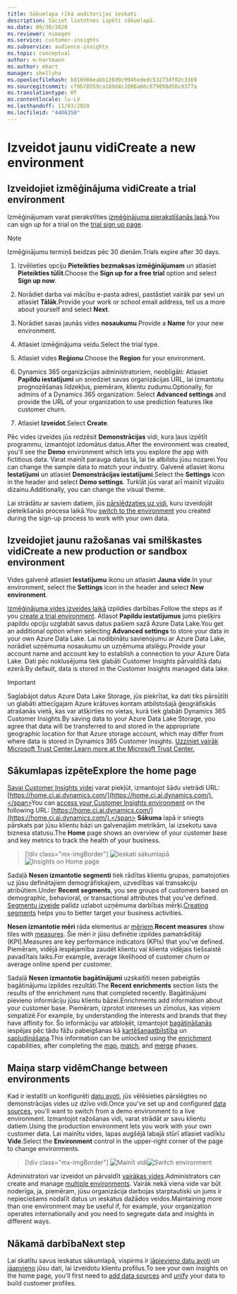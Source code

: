 ```yaml
---
title: Sākumlapa rīkā auditorijas ieskati
description: Sāciet lietotnes izpēti sākumlapā.
ms.date: 09/30/2020
ms.reviewer: nimagen
ms.service: customer-insights
ms.subservice: audience-insights
ms.topic: conceptual
author: m-hartmann
ms.author: mhart
manager: shellyha
ms.openlocfilehash: bd16966eabb126d9c9945ededc53273df02c3369
ms.sourcegitcommit: cf9b78559ca189d4c2086a66c879098d56c0377a
ms.translationtype: HT
ms.contentlocale: lv-LV
ms.lasthandoff: 11/03/2020
ms.locfileid: "4406350"
---
```

# <a name="create-a-new-environment"></a><span data-ttu-id="5515e-103">Izveidot jaunu vidi</span><span class="sxs-lookup"><span data-stu-id="5515e-103">Create a new environment</span></span>

## <a name="create-a-trial-environment"></a><span data-ttu-id="5515e-104">Izveidojiet izmēģinājuma vidi</span><span class="sxs-lookup"><span data-stu-id="5515e-104">Create a trial environment</span></span>

<span data-ttu-id="5515e-105">Izmēģinājumam varat pierakstīties [izmēģinājuma pierakstīšanās lapā](https://dynamics.microsoft.com/get-started/free-trial/?appname=customerinsights).</span><span class="sxs-lookup"><span data-stu-id="5515e-105">You can sign up for a trial on the [trial sign up page](https://dynamics.microsoft.com/get-started/free-trial/?appname=customerinsights).</span></span> 

> [!NOTE]
> <span data-ttu-id="5515e-106">Izmēģinājumu termiņš beidzas pēc 30 dienām.</span><span class="sxs-lookup"><span data-stu-id="5515e-106">Trials expire after 30 days.</span></span>

1. <span data-ttu-id="5515e-107">Izvēlieties opciju **Pieteikties bezmaksas izmēģinājumam** un atlasiet **Pieteikties tūlīt**.</span><span class="sxs-lookup"><span data-stu-id="5515e-107">Choose the **Sign up for a free trial** option and select **Sign up now**.</span></span>

1. <span data-ttu-id="5515e-108">Norādiet darba vai mācību e-pasta adresi, pastāstiet vairāk par sevi un atlasiet **Tālāk**.</span><span class="sxs-lookup"><span data-stu-id="5515e-108">Provide your work or school email address, tell us a more about yourself and select **Next**.</span></span>

1. <span data-ttu-id="5515e-109">Norādiet savas jaunās vides **nosaukumu**.</span><span class="sxs-lookup"><span data-stu-id="5515e-109">Provide a **Name** for your new environment.</span></span> 

1. <span data-ttu-id="5515e-110">Atlasiet izmēģinājuma veidu.</span><span class="sxs-lookup"><span data-stu-id="5515e-110">Select the trial type.</span></span>

1. <span data-ttu-id="5515e-111">Atlasiet vides **Reģionu**.</span><span class="sxs-lookup"><span data-stu-id="5515e-111">Choose the **Region** for your environment.</span></span>

1. <span data-ttu-id="5515e-112">Dynamics 365 organizācijas administratoriem, neobligāti: Atlasiet **Papildu iestatījumi** un sniedziet savas organizācijas URL, lai izmantotu prognozēšanas līdzekļus, piemēram, klientu zudumu.</span><span class="sxs-lookup"><span data-stu-id="5515e-112">Optionally, for admins of a Dynamics 365 organization: Select **Advanced settings** and provide the URL of your organization to use prediction features like customer churn.</span></span>

1. <span data-ttu-id="5515e-113">Atlasiet **Izveidot**.</span><span class="sxs-lookup"><span data-stu-id="5515e-113">Select **Create**.</span></span> 

<span data-ttu-id="5515e-114">Pēc vides izveides jūs redzēsit **Demonstrācijas** vidi, kura ļaus izpētīt programmu, izmantojot izdomātus datus.</span><span class="sxs-lookup"><span data-stu-id="5515e-114">After the environment was created, you'll see the **Demo** environment which lets you explore the app with fictitious data.</span></span> <span data-ttu-id="5515e-115">Varat mainīt parauga datus tā, lai tie atbilstu jūsu nozarei.</span><span class="sxs-lookup"><span data-stu-id="5515e-115">You can change the sample data to match your industry.</span></span> <span data-ttu-id="5515e-116">Galvenē atlasiet ikonu **Iestatījumi** un atlasiet **Demonstrācijas iestatījumi**.</span><span class="sxs-lookup"><span data-stu-id="5515e-116">Select the **Settings** icon in the header and select **Demo settings**.</span></span> <span data-ttu-id="5515e-117">Turklāt jūs varat arī mainīt vizuālo dizainu.</span><span class="sxs-lookup"><span data-stu-id="5515e-117">Additionally, you can change the visual theme.</span></span> 

<span data-ttu-id="5515e-118">Lai strādātu ar saviem datiem, jūs [pārslēdzaties uz vidi](#change-between-environments), kuru izveidojāt pieteikšanās procesa laikā.</span><span class="sxs-lookup"><span data-stu-id="5515e-118">You [switch to the environment](#change-between-environments) you created during the sign-up process to work with your own data.</span></span>

## <a name="create-a-new-production-or-sandbox-environment"></a><span data-ttu-id="5515e-119">Izveidojiet jaunu ražošanas vai smilškastes vidi</span><span class="sxs-lookup"><span data-stu-id="5515e-119">Create a new production or sandbox environment</span></span>

<span data-ttu-id="5515e-120">Vides galvenē atlasiet **Iestatījumu** ikonu un atlasiet **Jauna vide**.</span><span class="sxs-lookup"><span data-stu-id="5515e-120">In your environment, select the **Settings** icon in the header and select **New environment**.</span></span>

<span data-ttu-id="5515e-121">[Izmēģinājuma vides izveides laikā](#create-a-trial-environment) izpildies darbības.</span><span class="sxs-lookup"><span data-stu-id="5515e-121">Follow the steps as if you [create a trial environment](#create-a-trial-environment).</span></span> <span data-ttu-id="5515e-122">Atlasot **Papildu iestatījumus** jums piešķirs papildu opciju uzglabāt savus datus pašiem sazā Azure Data Lake.</span><span class="sxs-lookup"><span data-stu-id="5515e-122">You get an additional option when selecting **Advanced settings** to store your data in your own Azure Data Lake.</span></span> <span data-ttu-id="5515e-123">Lai nodibinātu savienojumu ar Azure Data Lake, norādiet uzņēmuma nosaukumu un uzņēmuma atslēgu.</span><span class="sxs-lookup"><span data-stu-id="5515e-123">Provide your account name and account key to establish a connection to your Azure Data Lake.</span></span> <span data-ttu-id="5515e-124">Dati pēc noklusējuma tiek glabāti Customer Insights pārvaldītā datu ezerā.</span><span class="sxs-lookup"><span data-stu-id="5515e-124">By default, data is stored in the Customer Insights managed data lake.</span></span>

> [!IMPORTANT]
> <span data-ttu-id="5515e-125">Saglabājot datus Azure Data Lake Storage, jūs piekrītat, ka dati tiks pārsūtīti un glabāti attiecīgajam Azure krātuves kontam atbilstošajā ģeogrāfiskās atrašanās vietā, kas var atšķirties no vietas, kurā tiek glabāti Dynamics 365 Customer Insights.</span><span class="sxs-lookup"><span data-stu-id="5515e-125">By saving data to your Azure Data Lake Storage, you agree that data will be transferred to and stored in the appropriate geographic location for that Azure storage account, which may differ from where data is stored in Dynamics 365 Customer Insights.</span></span> [<span data-ttu-id="5515e-126">Uzziniet vairāk Microsoft Trust Center.</span><span class="sxs-lookup"><span data-stu-id="5515e-126">Learn more at the Microsoft Trust Center.</span></span>](https://www.microsoft.com/trust-center)

## <a name="explore-the-home-page"></a><span data-ttu-id="5515e-127">Sākumlapas izpēte</span><span class="sxs-lookup"><span data-stu-id="5515e-127">Explore the home page</span></span>

<span data-ttu-id="5515e-128">[Savai Customer Insights videi](https://home.ci.ai.dynamics.com/) varat piekļūt, izmantojot šādu vietrādi URL: [https://home.ci.ai.dynamics.com/](https://home.ci.ai.dynamics.com/).</span><span class="sxs-lookup"><span data-stu-id="5515e-128">You can [access your Customer Insights environment](https://home.ci.ai.dynamics.com/) on the following URL: [https://home.ci.ai.dynamics.com/](https://home.ci.ai.dynamics.com/).</span></span>
<span data-ttu-id="5515e-129">**Sākuma** lapā ir sniegts pārskats par jūsu klientu bāzi un galvenajām metrikām, lai izsekotu sava biznesa statusu.</span><span class="sxs-lookup"><span data-stu-id="5515e-129">The **Home** page shows an overview of your customer base and key metrics to track the health of your business.</span></span>

> [!div class="mx-imgBorder"] 
> <span data-ttu-id="5515e-130">![Ieskati sākumlapā](media/home-page-insights.png "Ieskati sākumlapā")</span><span class="sxs-lookup"><span data-stu-id="5515e-130">![Insights on Home page](media/home-page-insights.png "Insights on Home page")</span></span>

<span data-ttu-id="5515e-131">Sadaļā **Nesen izmantotie segmenti** tiek rādītas klientu grupas, pamatojoties uz jūsu definētajiem demogrāfiskajiem, uzvedības vai transakciju atribūtiem.</span><span class="sxs-lookup"><span data-stu-id="5515e-131">Under **Recent segments**, you see groups of customers based on demographic, behavioral, or transactional attributes that you've defined.</span></span> <span data-ttu-id="5515e-132">[Segmentu izveide](segments.md) palīdz uzlabot uzņēmuma darbības mērķi.</span><span class="sxs-lookup"><span data-stu-id="5515e-132">[Creating segments](segments.md) helps you to better target your business activities.</span></span>

<span data-ttu-id="5515e-133">**Nesen izmantotie mēri** rāda elementus ar [mēriem](measures.md).</span><span class="sxs-lookup"><span data-stu-id="5515e-133">**Recent measures** show tiles with [measures](measures.md).</span></span> <span data-ttu-id="5515e-134">Šie mēri ir jūsu definētie izpildes pamatrādītāji (KPI).</span><span class="sxs-lookup"><span data-stu-id="5515e-134">Measures are key performance indicators (KPIs) that you've defined.</span></span> <span data-ttu-id="5515e-135">Piemēram, vidējā iespējamība zaudēt klientu vai klienta vidējais tiešsaistē pavadītais laiks.</span><span class="sxs-lookup"><span data-stu-id="5515e-135">For example, average likelihood of customer churn or average online spend per customer.</span></span>

<span data-ttu-id="5515e-136">Sadaļā **Nesen izmantotie bagātinājumi** uzskaitīti nesen pabeigtās bagātinājumu izpildes rezultāti.</span><span class="sxs-lookup"><span data-stu-id="5515e-136">The **Recent enrichments** section lists the results of the enrichment runs that completed recently.</span></span> <span data-ttu-id="5515e-137">Bagātinājumi pievieno informāciju jūsu klientu bāzei.</span><span class="sxs-lookup"><span data-stu-id="5515e-137">Enrichments add information about your customer base.</span></span> <span data-ttu-id="5515e-138">Piemēram, izprotot intereses un zīmolus, kas viņiem simpatizē.</span><span class="sxs-lookup"><span data-stu-id="5515e-138">For example, by understanding the interests and brands that they have affinity for.</span></span> <span data-ttu-id="5515e-139">Šo informāciju var atbloķēt, izmantojot [bagātināšanās](enrichment-microsoft-graph.md) iespējas pēc tādu fāžu pabeigšanas kā [kartēšana](map-entities.md)[atbilstība](match-entities.md) un [sapludināšana](merge-entities.md).</span><span class="sxs-lookup"><span data-stu-id="5515e-139">This information can be unlocked using the [enrichment](enrichment-microsoft-graph.md) capabilities, after completing the [map](map-entities.md), [match](match-entities.md), and [merge](merge-entities.md) phases.</span></span>

## <a name="change-between-environments"></a><span data-ttu-id="5515e-140">Maiņa starp vidēm</span><span class="sxs-lookup"><span data-stu-id="5515e-140">Change between environments</span></span>

<span data-ttu-id="5515e-141">Kad ir iestatīti un konfigurēti [datu avoti](data-sources.md), jūs vēlēsieties pārslēgties no demonstrācijas vides uz dzīvo vidi.</span><span class="sxs-lookup"><span data-stu-id="5515e-141">Once you've set up and configured [data sources](data-sources.md), you'll want to switch from a demo environment to a live environment.</span></span> <span data-ttu-id="5515e-142">Izmantojot ražošanas vidi, varat strādāt ar savu klientu datiem.</span><span class="sxs-lookup"><span data-stu-id="5515e-142">Using the production environment lets you work with your own customer data.</span></span> <span data-ttu-id="5515e-143">Lai mainītu vides, lapas augšējā labajā stūrī atlasiet vadīklu **Vide**.</span><span class="sxs-lookup"><span data-stu-id="5515e-143">Select the **Environment** control in the upper-right corner of the page to change environments.</span></span>

> [!div class="mx-imgBorder"] 
> <span data-ttu-id="5515e-144">![Mainīt vidi](media/home-page-environment-switcher.png "Mainīt vidi")</span><span class="sxs-lookup"><span data-stu-id="5515e-144">![Switch environment](media/home-page-environment-switcher.png "Switch environment")</span></span>

<span data-ttu-id="5515e-145">Administratori var izveidot un pārvaldīt [vairākas vides](manage-environments.md).</span><span class="sxs-lookup"><span data-stu-id="5515e-145">Administrators can create and manage [multiple environments](manage-environments.md).</span></span> <span data-ttu-id="5515e-146">Vairāk nekā viena vide var būt noderīga, ja, piemēram, jūsu organizācija darbojas starptautiski un jums ir nepieciešams nodalīt datus un ieskatus dažādos veidos.</span><span class="sxs-lookup"><span data-stu-id="5515e-146">Maintaining more than one environment may be useful if, for example, your organization operates internationally and you need to segregate data and insights in different ways.</span></span>

## <a name="next-step"></a><span data-ttu-id="5515e-147">Nākamā darbība</span><span class="sxs-lookup"><span data-stu-id="5515e-147">Next step</span></span>

<span data-ttu-id="5515e-148">Lai skatītu savus ieskatus sākumlapā, vispirms ir [jāpievieno datu avoti](data-sources.md) un [jāapvieno](data-unification.md) jūsu dati, lai izveidotu klientu profilus.</span><span class="sxs-lookup"><span data-stu-id="5515e-148">To see your own insights on the home page, you'll first need to [add data sources](data-sources.md) and [unify](data-unification.md) your data to build customer profiles.</span></span>
